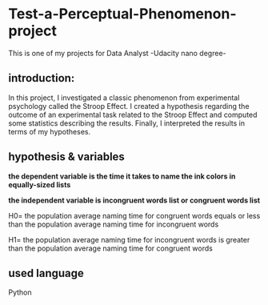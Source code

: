 # Test-a-Perceptual-Phenomenon-project
This is one of my projects for Data Analyst -Udacity nano degree-

## introduction:
In this project, I investigated a classic phenomenon from experimental psychology called the Stroop Effect.  I created a hypothesis regarding the outcome of an experimental task related to the Stroop Effect and computed some statistics describing the results. Finally, I interpreted the results in terms of my hypotheses.

## hypothesis & variables 

**the dependent variable is the time it takes to name the ink colors in equally-sized lists**

**the independent variable is incongruent words list or congruent words list**


H0= the population average naming time for congruent words equals or less than the population average naming time for incongruent words

H1= the population average naming time for incongruent words is greater than the population average naming time for congruent words

## used language 
Python 
